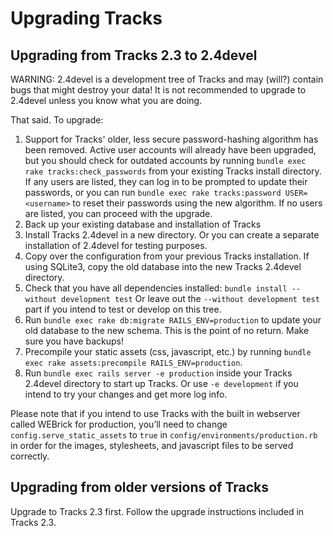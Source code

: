 # Upgrading Tracks

## Upgrading from Tracks 2.3 to 2.4devel

WARNING: 2.4devel is a development tree of Tracks and may (will?) contain bugs that might destroy your data! It is not recommended to upgrade to 2.4devel unless you know what you are doing.

That said. To upgrade:

1. Support for Tracks' older, less secure password-hashing algorithm has been removed. Active user accounts will already have been upgraded, but you should check for outdated accounts by running `bundle exec rake tracks:check_passwords` from your existing Tracks install directory. If any users are listed, they can log in to be prompted to update their passwords, or you can run `bundle exec rake tracks:password USER=<username>` to reset their passwords using the new algorithm. If no users are listed, you can proceed with the upgrade.
2. Back up your existing database and installation of Tracks
3. Install Tracks 2.4devel in a new directory. Or you can create a separate installation of 2.4devel for testing purposes.
4. Copy over the configuration from your previous Tracks installation. If using SQLite3, copy the old database into the new Tracks 2.4devel directory.
5. Check that you have all dependencies installed: `bundle install --without development test` Or leave out the `--without development test` part if you intend to test or develop on this tree.
6. Run `bundle exec rake db:migrate RAILS_ENV=production` to update your old database to the new schema. This is the point of no return. Make sure you have backups!
7. Precompile your static assets (css, javascript, etc.) by running `bundle exec rake assets:precompile RAILS_ENV=production`.
8. Run `bundle exec rails server -e production` inside your Tracks 2.4devel directory to start up Tracks. Or use `-e development` if you intend to try your changes and get more log info.

Please note that if you intend to use Tracks with the built in webserver called WEBrick for production, you’ll need to change `config.serve_static_assets` to `true` in `config/environments/production.rb` in order for the images, stylesheets, and javascript files to be served correctly.

## Upgrading from older versions of Tracks

Upgrade to Tracks 2.3 first. Follow the upgrade instructions included in Tracks 2.3.
